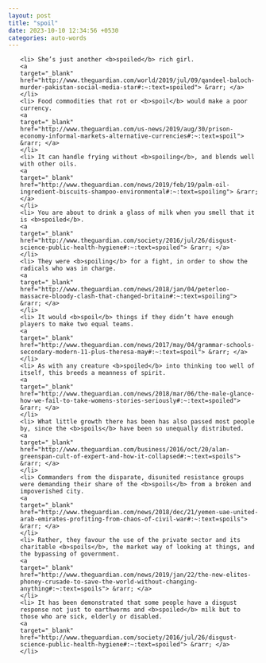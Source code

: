 ```yaml
---
layout: post
title: "spoil"
date: 2023-10-10 12:34:56 +0530
categories: auto-words
---
```

<ol>

    <li> She’s just another <b>spoiled</b> rich girl.
    <a 
    target="_blank" 
    href="http://www.theguardian.com/world/2019/jul/09/qandeel-baloch-murder-pakistan-social-media-star#:~:text=spoiled"> &rarr; </a>
    </li>
    <li> Food commodities that rot or <b>spoil</b> would make a poor currency.
    <a 
    target="_blank" 
    href="http://www.theguardian.com/us-news/2019/aug/30/prison-economy-informal-markets-alternative-currencies#:~:text=spoil"> &rarr; </a>
    </li>
    <li> It can handle frying without <b>spoiling</b>, and blends well with other oils.
    <a 
    target="_blank" 
    href="http://www.theguardian.com/news/2019/feb/19/palm-oil-ingredient-biscuits-shampoo-environmental#:~:text=spoiling"> &rarr; </a>
    </li>
    <li> You are about to drink a glass of milk when you smell that it is <b>spoiled</b>.
    <a 
    target="_blank" 
    href="http://www.theguardian.com/society/2016/jul/26/disgust-science-public-health-hygiene#:~:text=spoiled"> &rarr; </a>
    </li>
    <li> They were <b>spoiling</b> for a fight, in order to show the radicals who was in charge.
    <a 
    target="_blank" 
    href="http://www.theguardian.com/news/2018/jan/04/peterloo-massacre-bloody-clash-that-changed-britain#:~:text=spoiling"> &rarr; </a>
    </li>
    <li> It would <b>spoil</b> things if they didn’t have enough players to make two equal teams.
    <a 
    target="_blank" 
    href="http://www.theguardian.com/news/2017/may/04/grammar-schools-secondary-modern-11-plus-theresa-may#:~:text=spoil"> &rarr; </a>
    </li>
    <li> As with any creature <b>spoiled</b> into thinking too well of itself, this breeds a meanness of spirit.
    <a 
    target="_blank" 
    href="http://www.theguardian.com/news/2018/mar/06/the-male-glance-how-we-fail-to-take-womens-stories-seriously#:~:text=spoiled"> &rarr; </a>
    </li>
    <li> What little growth there has been has also passed most people by, since the <b>spoils</b> have been so unequally distributed.
    <a 
    target="_blank" 
    href="http://www.theguardian.com/business/2016/oct/20/alan-greenspan-cult-of-expert-and-how-it-collapsed#:~:text=spoils"> &rarr; </a>
    </li>
    <li> Commanders from the disparate, disunited resistance groups were demanding their share of the <b>spoils</b> from a broken and impoverished city.
    <a 
    target="_blank" 
    href="http://www.theguardian.com/news/2018/dec/21/yemen-uae-united-arab-emirates-profiting-from-chaos-of-civil-war#:~:text=spoils"> &rarr; </a>
    </li>
    <li> Rather, they favour the use of the private sector and its charitable <b>spoils</b>, the market way of looking at things, and the bypassing of government.
    <a 
    target="_blank" 
    href="http://www.theguardian.com/news/2019/jan/22/the-new-elites-phoney-crusade-to-save-the-world-without-changing-anything#:~:text=spoils"> &rarr; </a>
    </li>
    <li> It has been demonstrated that some people have a disgust response not just to earthworms and <b>spoiled</b> milk but to those who are sick, elderly or disabled.
    <a 
    target="_blank" 
    href="http://www.theguardian.com/society/2016/jul/26/disgust-science-public-health-hygiene#:~:text=spoiled"> &rarr; </a>
    </li>